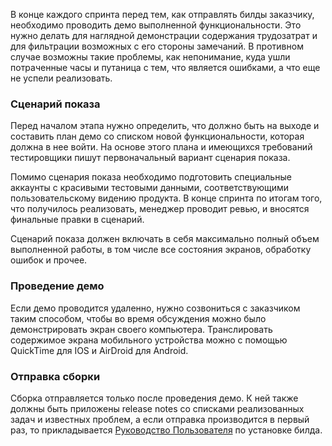 В конце каждого спринта перед тем, как отправлять билды заказчику, необходимо проводить демо выполненной функциональности. Это нужно делать для наглядной демонстрации содержания трудозатрат и для фильтрации возможных с его стороны замечаний. В противном случае возможны такие проблемы, как непонимание, куда ушли потраченные часы и путаница с тем, что является ошибками, а что еще не успели реализовать.

### Сценарий показа

Перед началом этапа нужно определить, что должно быть на выходе и составить план демо со списком новой функциональности, которая должна в нее войти. На основе этого плана и имеющихся требований тестировщики пишут первоначальный вариант сценария показа.

Помимо сценария показа необходимо подготовить специальные аккаунты с красивыми тестовыми данными, соответствующими пользовательскому видению продукта.
В конце спринта по итогам того, что получилось реализовать, менеджер проводит ревью, и вносятся финальные правки в сценарий.

Сценарий показа должен включать в себя максимально полный объем выполненной работы, в том числе все состояния экранов, обработку ошибок и прочее.

### Проведение демо

Если демо проводится удаленно, нужно созвониться с заказчиком таким способом, чтобы во время обсуждения можно было демонстрировать экран своего компьютера. Транслировать содержимое экрана мобильного устройства можно с помощью  QuickTime для IOS и AirDroid для Android. 

### Отправка сборки

Сборка отправляется только после проведения демо. К ней также должны быть приложены release notes со списками реализованных задач и известных проблем, а если отправка производится в первый раз, то прикладывается [Руководство Пользователя](https://www.dropbox.com/s/jefy81h58sp4x43/%D0%A0%D1%83%D0%BA%D0%BE%D0%B2%D0%BE%D0%B4%D1%81%D1%82%D0%B2%D0%BE%20%D0%BF%D0%BE%20%D1%83%D1%81%D1%82%D0%B0%D0%BD%D0%BE%D0%B2%D0%BA%D0%B5%20%D0%BF%D1%80%D0%B8%D0%BB%D0%BE%D0%B6%D0%B5%D0%BD%D0%B8%D1%8F%20Firebase.pdf?dl=0) по установке билда.

